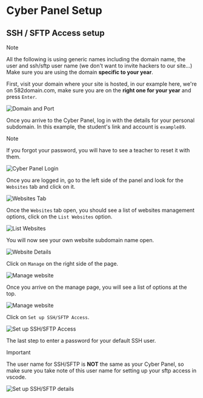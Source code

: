 # Cyber Panel Setup

## SSH / SFTP Access setup

> [!NOTE]
> All the following is using generic names including the domain name, the user and ssh/sftp user name (we don't want to invite hackers to our site...)
> Make sure you are using the domain **specific to your year**.

First, visit your domain where your site is hosted, in our example here, we're on 582domain.com, make sure you are on the **right one for your year** and press `Enter`.

![Domain and Port](images/domain-port.jpg)

Once you arrive to the Cyber Panel, log in with the details for your personal subdomain. In this example, the student's link and account is `example89`.

> [!NOTE]
> If you forgot your password, you will have to see a teacher to reset it with them.

![Cyber Panel Login](images/cyberpanel.jpg)

Once you are logged in, go to the left side of the panel and look for the `Websites` tab and click on it.

![Websites Tab](images/tab-cyberpanel.jpg)

Once the `Websites` tab open, you should see a list of websites management options, click on the `List Websites` option.

![List Websites](images/tab-list-websites.jpg)

You will now see your own website subdomain name open.

![Website Details](images/website-details.jpg)

Click on `Manage` on the right side of the page.

![Manage website](images/manage-button.jpg)

Once you arrive on the manage page, you will see a list of options at the top.

![Manage website](images/manage-website.jpg)

Click on `Set up SSH/SFTP Access`.

![Set up SSH/SFTP Access](images/ssh-button.jpg)

The last step to enter a password for your default SSH user.

> [!IMPORTANT]
> The user name for SSH/SFTP is **NOT** the same as your Cyber Panel, so make sure you take note of this user name for setting up your sftp access in vscode.

![Set up SSH/SFTP details](images/ssh-details.jpg)
